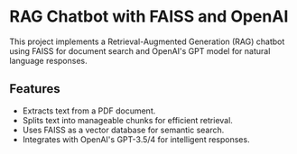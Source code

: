 # RAG Chatbot with FAISS and OpenAI

This project implements a Retrieval-Augmented Generation (RAG) chatbot using FAISS for document search and OpenAI's GPT model for natural language responses.

## Features
- Extracts text from a PDF document.
- Splits text into manageable chunks for efficient retrieval.
- Uses FAISS as a vector database for semantic search.
- Integrates with OpenAI's GPT-3.5/4 for intelligent responses.